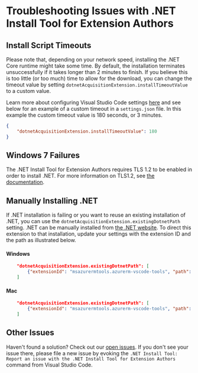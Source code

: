# Troubleshooting Issues with .NET Install Tool for Extension Authors

## Install Script Timeouts

Please note that, depending on your network speed, installing the .NET Core runtime might take some time. By default, the installation terminates unsuccessfully if it takes longer than 2 minutes to finish. If you believe this is too little (or too much) time to allow for the download, you can change the timeout value by setting `dotnetAcquisitionExtension.installTimeoutValue` to a custom value.

Learn more about configuring Visual Studio Code settings [here](https://code.visualstudio.com/docs/getstarted/settings) and see below for an example of a custom timeout in a `settings.json` file. In this example the custom timeout value is 180 seconds, or 3 minutes.

```json
{
    "dotnetAcquisitionExtension.installTimeoutValue": 180
}
```

## Windows 7 Failures

The .NET Install Tool for Extension Authors requires TLS 1.2 to be enabled in order to install .NET. For more information on TLS1.2, see [the documentation](https://docs.microsoft.com/mem/configmgr/core/plan-design/security/enable-tls-1-2-client).

## Manually Installing .NET

If .NET installation is failing or you want to reuse an existing installation of .NET, you can use the `dotnetAcquisitionExtension.existingDotnetPath` setting. .NET can be manually installed from [the .NET website](https://aka.ms/dotnet-core-download). To direct this extension to that installation, update your settings with the extension ID and the path as illustrated below.

#### Windows

```json
    "dotnetAcquisitionExtension.existingDotnetPath": [
        {"extensionId": "msazurermtools.azurerm-vscode-tools", "path": "C:\\Program Files\\dotnet\\dotnet.exe"}
    ]
```

#### Mac
```json
    "dotnetAcquisitionExtension.existingDotnetPath": [
        {"extensionId": "msazurermtools.azurerm-vscode-tools", "path": "/usr/local/share/dotnet/dotnet"}
    ]
```

## Other Issues

Haven't found a solution? Check out our [open issues](https://github.com/dotnet/vscode-dotnet-runtime/issues). If you don't see your issue there, please file a new issue by evoking the `.NET Install Tool: Report an issue with the .NET Install Tool for Extension Authors` command from Visual Studio Code.
